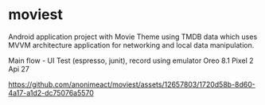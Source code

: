 # moviest
Android application project with Movie Theme using TMDB data which uses MVVM architecture application for networking and local data manipulation.

Main flow - UI Test (espresso, junit), record using emulator Oreo 8.1 Pixel 2 Api 27

https://github.com/anonimeact/moviest/assets/12657803/1720d58b-8d60-4a17-a1d2-dc75076a5570

